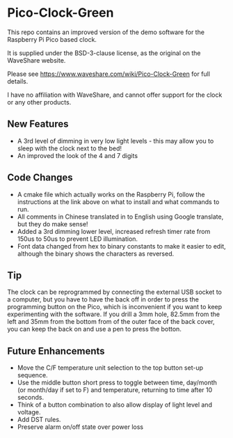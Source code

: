 Pico-Clock-Green
================

This repo contains an improved version of the demo software for the Raspberry Pi Pico based clock.

It is supplied under the BSD-3-clause license, as the original on the WaveShare website.

Please see https://www.waveshare.com/wiki/Pico-Clock-Green for full details.

I have no affiliation with WaveShare, and cannot offer support for the clock or any other products.

New Features
------------
* A 3rd level of dimming in very low light levels - this may allow you to sleep with the clock next to the bed!
* An improved the look of the 4 and 7 digits

Code Changes
------------
* A cmake file which actually works on the Raspberry Pi, follow the instructions at the link above on what to install and what commands to run.
* All comments in Chinese translated in to English using Google translate, but they do make sense!
* Added a 3rd dimming lower level, increased refresh timer rate from 150us to 50us to prevent LED illumination. 
* Font data changed from hex to binary constants to make it easier to edit, although the binary shows the characters as reversed.

Tip
---
The clock can be reprogrammed by connecting the external USB socket to a computer, but you have to have the back off in order to press the programming button on the Pico, which is inconvenient if you want to keep experimenting with the software. If you drill a 3mm hole, 82.5mm from the left and 35mm from the bottom from of the outer face of the back cover, you can keep the back on and use a pen to press the botton.

Future Enhancements
-------------------
* Move the C/F temperature unit selection to the top button set-up sequence.
* Use the middle button short press to toggle between time, day/month (or month/day if set to F) and temperature, returning to time after 10 seconds.
* Think of a button combination to also allow display of light level and voltage.
* Add DST rules.
* Preserve alarm on/off state over power loss
